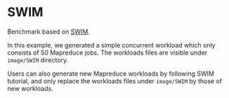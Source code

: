 # SWIM

Benchmark based on [SWIM](https://github.com/SWIMProjectUCB/SWIM).

In this example, we generated a simple concurrent workload which only consists of 50 Mapreduce jobs.
The workloads files are visible under `image/SWIM` directory.

Users can also generate new Mapreduce workloads by following SWIM tutorial, and only replace the workloads files under `image/SWIM` by those of new workloads.